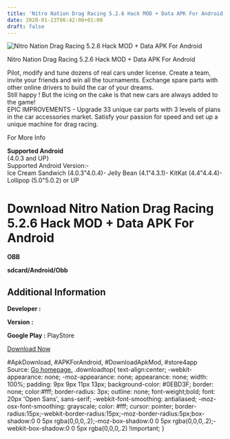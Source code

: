 ```yaml
---
title: 'Nitro Nation Drag Racing 5.2.6 Hack MOD + Data APK For Android'
date: 2020-01-23T06:42:00+01:00
draft: false
---
```


![Nitro Nation Drag Racing 5.2.6 Hack MOD + Data APK For Android](https://i2.wp.com/apkhome.net/wp-content/uploads/2017/05/Nitro-Nation-Drag-Racing-5.2.6.png "Nitro Nation Drag Racing 5.2.6 Hack MOD + Data APK For Android")

  

Nitro Nation Drag Racing 5.2.6 Hack MOD + Data APK For Android

Pilot, modify and tune dozens of real cars under license. Create a team, invite your friends and win all the tournaments. Exchange spare parts with other online drivers to build the car of your dreams.  
Still happy ! But the icing on the cake is that new cars are always added to the game!  
EPIC IMPROVEMENTS - Upgrade 33 unique car parts with 3 levels of plans in the car accessories market. Satisfy your passion for speed and set up a unique machine for drag racing.

For More Info

**Supported Android**  
{4.0.3 and UP}  
Supported Android Version:-  
Ice Cream Sandwich (4.0.3"4.0.4)- Jelly Bean (4.1"4.3.1)- KitKat (4.4"4.4.4)- Lollipop (5.0"5.0.2) or UP

Download Nitro Nation Drag Racing 5.2.6 Hack MOD + Data APK For Android
=======================================================================

**OBB**

**sdcard/Android/Obb**

Additional Information
----------------------

**Developer :**

**Version :**

**Google Play :** PlayStore

  

[Download Now](https://store4app.co/post/nitro-nation-drag-racing-5-2-6-hack-mod-data-apk-for-android_1573671732)

  
#ApkDownload, #APKForAndroid, #DownloadApkMod, #store4app  
Source: [Go homepage.](https://store4app.co/post/nitro-nation-drag-racing-5-2-6-hack-mod-data-apk-for-android_1573671732) .downloadtop{ text-align:center; -webkit-appearance: none; -moz-appearance: none; appearance: none; width: 100%; padding: 9px 9px 11px 13px; background-color: #0EBD3F; border: none; color:#fff; border-radius: 3px; outline: none; font-weight;bold; font: 20px 'Open Sans', sans-serif; -webkit-font-smoothing: antialiased; -moz-osx-font-smoothing: grayscale; color: #fff; cursor: pointer; border-radius:15px;-webkit-border-radius:15px;-moz-border-radius:5px;box-shadow:0 0 5px rgba(0,0,0,.2);-moz-box-shadow:0 0 5px rgba(0,0,0,.2);-webkit-box-shadow:0 0 5px rgba(0,0,0,.2) !important; }